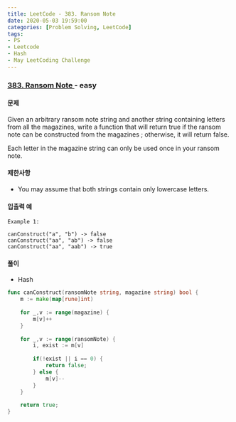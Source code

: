 ```yaml
---
title: LeetCode - 383. Ransom Note
date: 2020-05-03 19:59:00
categories: [Problem Solving, LeetCode]
tags:
- PS
- Leetcode
- Hash
- May LeetCoding Challenge
---
```


### [ 383. Ransom Note ](https://leetcode.com/problems/ransom-note/) - easy

#### 문제

Given an arbitrary ransom note string and another string containing letters from all the magazines, write a function that will return true if the ransom note can be constructed from the magazines ; otherwise, it will return false.

Each letter in the magazine string can only be used once in your ransom note. 

#### 제한사항

- You may assume that both strings contain only lowercase letters. 

#### 입출력 예

```
Example 1:

canConstruct("a", "b") -> false
canConstruct("aa", "ab") -> false
canConstruct("aa", "aab") -> true
```

#### 풀이
- Hash

```go
func canConstruct(ransomNote string, magazine string) bool {
    m := make(map[rune]int)
    
    for _,v := range(magazine) {
        m[v]++    
    }
    
    for _,v := range(ransomNote) {
        i, exist := m[v]
        
        if(!exist || i == 0) {
            return false;
        } else {
            m[v]--
        }
    }
    
    return true;
}
```
